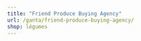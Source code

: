 ```yaml
---
title: "Friend Produce Buying Agency"
url: /ganta/friend-produce-buying-agency/
shop: légumes
---
```

